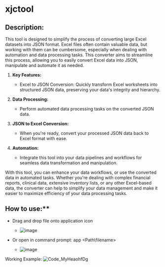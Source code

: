 # xjctool
## Description:
This tool is designed to simplify the process of converting large Excel datasets into JSON format. Excel files often contain valuable data, but working with them can be cumbersome, especially when dealing with automation and data processing tasks. This converter aims to streamline this process, allowing you to easily convert Excel data into JSON, manipulate and automate it as needed.

1. **Key Features:**
   - Excel to JSON Conversion: Quickly transform Excel worksheets into structured JSON data, preserving your data's integrity and hierarchy.

2. **Data Processing:**
   - Perform automated data processing tasks on the converted JSON data.

3. **JSON to Excel Conversion:**
   - When you're ready, convert your processed JSON data back to Excel format with ease.

4. **Automation:**
   - Integrate this tool into your data pipelines and workflows for seamless data transformation and manipulation.

With this tool, you can enhance your data workflows, or use the converted data in automated tasks. Whether you're dealing with complex financial reports, clinical data, extensive inventory lists, or any other Excel-based data, the converter can help to simplify your data management and make it easier to maximize efficiency of your data processing tasks.

## How to use:**
   - Drag and drop file onto application icon
      - ![image](https://github.com/herboren/xjctool/assets/987794/244fc981-a465-47ee-a8e0-50e3d973aa31)

   - Or open in command prompt: app <Path\filename>
      - ![image](https://github.com/herboren/xjctool/assets/987794/b9d9c710-e489-4f59-a8d3-0bc5b82f143d)


Working Example:
![Code_MyHeaohfDg](https://github.com/herboren/xjctool/assets/987794/31bc03a5-29ff-4052-921f-0b9ba74f6974)
